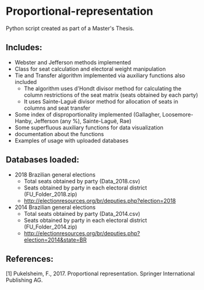 # Proportional-representation
Python script created as part of a Master's Thesis.

## Includes:
  - Webster and Jefferson methods implemented
  - Class for seat calculation and electoral weight manipulation
  - Tie and Transfer algorithm implemented via auxiliary functions also included
      - The algorithm uses d'Hondt divisor method for calculating the column restrictions of the seat matrix (seats obtained by each party)
      - It uses Sainte-Laguë divisor method for allocation of seats in columns and seat transfer
  - Some index of disproportionality implemented (Gallagher, Loosemore-Hanby, Jefferson (any %), Sainte-Laguë, Rae)
  - Some superfluous auxiliary functions for data visualization
  - documentation about the functions
  - Examples of usage with uploaded databases

## Databases loaded:
  - 2018 Brazilian general elections
    - Total seats obtained by party (Data_2018.csv)
    - Seats obtained by party in each electoral district (FU_Folder_2018.zip)
    - http://electionresources.org/br/deputies.php?election=2018
  - 2014 Brazilian general elections
    - Total seats obtained by party (Data_2014.csv)
    - Seats obtained by party in each electoral district (FU_Folder_2014.zip)
    - http://electionresources.org/br/deputies.php?election=2014&state=BR
## References:
<a id="1">[1]</a> Pukelsheim, F., 2017. Proportional representation. Springer International Publishing AG.
    
